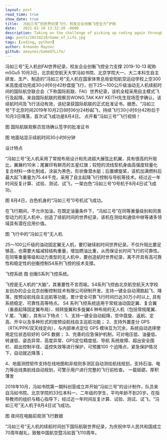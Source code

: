 ```yaml
---
layout: post
read_time: true
show_date: true
title:  冯如三号”创世界纪录飞行，校友企业创衡飞控全力“护航
date:   2021-02-10 13:32:20 -0600
description: Taking on the challenge of picking up coding again through interesting small projects, this time it is the turn of Conway's Game of Life.
img: posts/20210210/Game_of_Life.jpg
tags: [coding, python]
author: Armando Maynez
github: amaynez/GameOfLife/
---
```



冯如三号”无人机创FAI世界纪录，校友企业创衡飞控全力支撑
2019-10-13  昵称m5Gu5
10月3日，北京航空航天大学冯如书院、北京学院大一、大二本科生自主研发、生产、制造的“冯如三号”无人机在国家体育总局安阳航空运动学校上空300米高度成功完成30小时6分42秒盘旋飞行，创下25～100公斤级油动无人机续航时间的国际航空联合会（下称国际航联、FAI）世界纪录，该机全程采用自主模式飞行及起降。来自国际航联的观察员WONG,TAK KAY KEITH先生现场签字确认，该续航时间及飞行活动有效，该纪录获国际航联的正式批准证书。据悉，“冯如三号”于北京时间2019年10月2日8时06分24秒起飞，持续飞行30小时6分42秒后于10月3日降落，首次试飞成功是8月4日。
点开看“冯如三号”飞行视频！



图   国际航联观察员现场确认签字的批准证书


图   地面站显示续航时间30小时6分钟

设计特点

“冯如三号”无人机采用了常规布局设计和先进超大展弦比机翼，具有很高的升阻比，翼展约10米；尾翼印有鲜亮的五星红旗；较短的流线型机身由高强度轻量化复合材料一体化制成，涂装为黑色，形状像潜水艇；后置螺旋桨，该机加满燃料后最大起飞重量为75.44千克，采用了自主起降飞行控制与导航等技术。经过近一年时间反复计算、试验、测试、试飞，一架白色“冯如三号”0号机于8月4日试飞成功。



图   8月4日，白色机身的“冯如三号”0号机试飞成功。

在飞行期间，不允许加油，在既定油量条件下，“冯如三号”在同等重量级别和同类型动力的无人机中，创造了续航时间的世界纪录，该机在测绘和通信中继等诸多领域具有潜在应用价值。



图   飞行中的“冯如三号”无人机

25～100公斤级的油动固定翼无人机，要打破续航时间世界纪录。不仅升阻比要足够高，也需要大幅减轻结构重量，增加燃油比重，从而保证长时间飞行的可靠性。在同等重量等级和动力类型的无人机中，要创造航时世界纪录，离不开具有高可靠性和稳定性的创衡控制S4系列飞控的技术支撑。

飞控系统
图  创衡S系列飞控系统。

飞控是无人机的“大脑”，其重要性不言而喻。S4系列飞控由北京航空航天大学校友创办的企业北京创衡控制技术有限公司研制开发，支持一键全自动滑跑起飞、降落，按预设航线自主巡航等功能，累计安全可靠飞行时间已达30万小时以上, 具有系统稳定、可靠性高等特点。
S4 系列飞控系统适用于常规油动固定翼、复合翼（垂直起降固定翼布局）、倾转旋翼和多旋翼4 种布局的无人机（包括常规尾翼、V 尾、飞翼），具有以下特点：
1、支持一键全自动起降，空中盘旋、返航、定高、开伞以及多种形式的按预设航线自主巡航功能；
2、支持外置差分 GPS（RTK/PPK/双天线定向），与内部单点定位 GPS 模块互为冗余，系统自动选择使用定位状态较好的 GPS 数据；
3、完善的应急保护机制，可对电压低、油量低、转速低、姿态异常、高度异常、GPS定位精度低、导航
系统故障、超出安全围栏、超出控制半径、遥控失效等进行保护，可预置100 个迫降点，紧急保护情况下，自动就近降落；

4、地面测控软件支持在线地图和非规则多测区自动测绘航线规划，支持石油、电力等巡线类航线自动规划，可警示用户进行完整的飞行前检查。
一载砥砺，厚积薄发

2018年10月，冯如书院第一期科创营成立并开始“冯如三号”的设计制作，队员来自冯如书院、北京学院的33位本科一、二年级的学生，平均年龄不到20岁。在指导教师的组织与精心指导下，经过近一年时间反复计算、试验、测试、试飞，“冯如三号”无人机于8月4日试飞成功。



图   夜间在电脑前观测飞行数据

“冯如三号”无人机的续航时间创下国际航联世界纪录，为庆祝中华人民共和国成立70周年献礼，致敬中国航空暨冯如首飞110周年。

